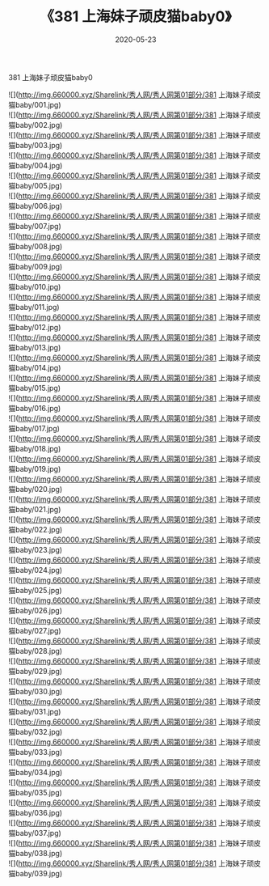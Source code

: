 ﻿---
layout: post
title:  《381 上海妹子顽皮猫baby0》
date:   2020-05-23
img: http://img.660000.xyz/Sharelink/秀人网/秀人网第01部分/381 上海妹子顽皮猫baby0/000.jpg
categories: [美女, 清纯, 唯美]
---

381 上海妹子顽皮猫baby0

  ![](http://img.660000.xyz/Sharelink/秀人网/秀人网第01部分/381 上海妹子顽皮猫baby/001.jpg) <br> ![](http://img.660000.xyz/Sharelink/秀人网/秀人网第01部分/381 上海妹子顽皮猫baby/002.jpg) <br> ![](http://img.660000.xyz/Sharelink/秀人网/秀人网第01部分/381 上海妹子顽皮猫baby/003.jpg) <br> ![](http://img.660000.xyz/Sharelink/秀人网/秀人网第01部分/381 上海妹子顽皮猫baby/004.jpg) <br> ![](http://img.660000.xyz/Sharelink/秀人网/秀人网第01部分/381 上海妹子顽皮猫baby/005.jpg) <br> ![](http://img.660000.xyz/Sharelink/秀人网/秀人网第01部分/381 上海妹子顽皮猫baby/006.jpg) <br> ![](http://img.660000.xyz/Sharelink/秀人网/秀人网第01部分/381 上海妹子顽皮猫baby/007.jpg) <br> ![](http://img.660000.xyz/Sharelink/秀人网/秀人网第01部分/381 上海妹子顽皮猫baby/008.jpg) <br> ![](http://img.660000.xyz/Sharelink/秀人网/秀人网第01部分/381 上海妹子顽皮猫baby/009.jpg) <br> ![](http://img.660000.xyz/Sharelink/秀人网/秀人网第01部分/381 上海妹子顽皮猫baby/010.jpg) <br> ![](http://img.660000.xyz/Sharelink/秀人网/秀人网第01部分/381 上海妹子顽皮猫baby/011.jpg) <br> ![](http://img.660000.xyz/Sharelink/秀人网/秀人网第01部分/381 上海妹子顽皮猫baby/012.jpg) <br> ![](http://img.660000.xyz/Sharelink/秀人网/秀人网第01部分/381 上海妹子顽皮猫baby/013.jpg) <br> ![](http://img.660000.xyz/Sharelink/秀人网/秀人网第01部分/381 上海妹子顽皮猫baby/014.jpg) <br> ![](http://img.660000.xyz/Sharelink/秀人网/秀人网第01部分/381 上海妹子顽皮猫baby/015.jpg) <br> ![](http://img.660000.xyz/Sharelink/秀人网/秀人网第01部分/381 上海妹子顽皮猫baby/016.jpg) <br> ![](http://img.660000.xyz/Sharelink/秀人网/秀人网第01部分/381 上海妹子顽皮猫baby/017.jpg) <br> ![](http://img.660000.xyz/Sharelink/秀人网/秀人网第01部分/381 上海妹子顽皮猫baby/018.jpg) <br> ![](http://img.660000.xyz/Sharelink/秀人网/秀人网第01部分/381 上海妹子顽皮猫baby/019.jpg) <br> ![](http://img.660000.xyz/Sharelink/秀人网/秀人网第01部分/381 上海妹子顽皮猫baby/020.jpg) <br> ![](http://img.660000.xyz/Sharelink/秀人网/秀人网第01部分/381 上海妹子顽皮猫baby/021.jpg) <br> ![](http://img.660000.xyz/Sharelink/秀人网/秀人网第01部分/381 上海妹子顽皮猫baby/022.jpg) <br> ![](http://img.660000.xyz/Sharelink/秀人网/秀人网第01部分/381 上海妹子顽皮猫baby/023.jpg) <br> ![](http://img.660000.xyz/Sharelink/秀人网/秀人网第01部分/381 上海妹子顽皮猫baby/024.jpg) <br> ![](http://img.660000.xyz/Sharelink/秀人网/秀人网第01部分/381 上海妹子顽皮猫baby/025.jpg) <br> ![](http://img.660000.xyz/Sharelink/秀人网/秀人网第01部分/381 上海妹子顽皮猫baby/026.jpg) <br> ![](http://img.660000.xyz/Sharelink/秀人网/秀人网第01部分/381 上海妹子顽皮猫baby/027.jpg) <br> ![](http://img.660000.xyz/Sharelink/秀人网/秀人网第01部分/381 上海妹子顽皮猫baby/028.jpg) <br> ![](http://img.660000.xyz/Sharelink/秀人网/秀人网第01部分/381 上海妹子顽皮猫baby/029.jpg) <br> ![](http://img.660000.xyz/Sharelink/秀人网/秀人网第01部分/381 上海妹子顽皮猫baby/030.jpg) <br> ![](http://img.660000.xyz/Sharelink/秀人网/秀人网第01部分/381 上海妹子顽皮猫baby/031.jpg) <br> ![](http://img.660000.xyz/Sharelink/秀人网/秀人网第01部分/381 上海妹子顽皮猫baby/032.jpg) <br> ![](http://img.660000.xyz/Sharelink/秀人网/秀人网第01部分/381 上海妹子顽皮猫baby/033.jpg) <br> ![](http://img.660000.xyz/Sharelink/秀人网/秀人网第01部分/381 上海妹子顽皮猫baby/034.jpg) <br> ![](http://img.660000.xyz/Sharelink/秀人网/秀人网第01部分/381 上海妹子顽皮猫baby/035.jpg) <br> ![](http://img.660000.xyz/Sharelink/秀人网/秀人网第01部分/381 上海妹子顽皮猫baby/036.jpg) <br> ![](http://img.660000.xyz/Sharelink/秀人网/秀人网第01部分/381 上海妹子顽皮猫baby/037.jpg) <br> ![](http://img.660000.xyz/Sharelink/秀人网/秀人网第01部分/381 上海妹子顽皮猫baby/038.jpg) <br> ![](http://img.660000.xyz/Sharelink/秀人网/秀人网第01部分/381 上海妹子顽皮猫baby/039.jpg) <br>